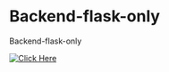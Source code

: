 # Backend-flask-only
Backend-flask-only

[![Click Here](https://example.com/button-image.png)](https://github.com/9394113857/Backend-flask-only/tree/raghu)

